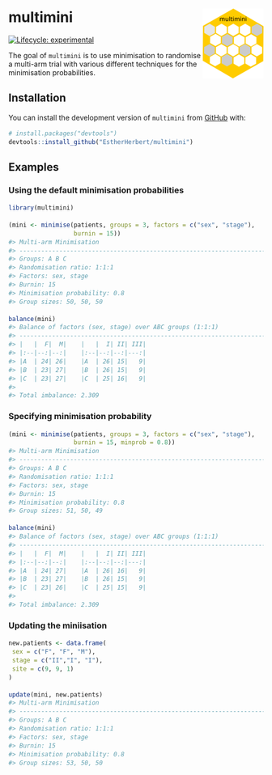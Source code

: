 
<!-- README.md is generated from README.Rmd. Please edit that file -->

# multimini <img src="man/figures/logo.png" align="right" height="138" alt="" />

<!-- badges: start -->

[![Lifecycle:
experimental](https://img.shields.io/badge/lifecycle-experimental-orange.svg)](https://lifecycle.r-lib.org/articles/stages.html#experimental)
<!-- badges: end -->

The goal of `multimini` is to use minimisation to randomise a multi-arm
trial with various different techniques for the minimisation
probabilities.

## Installation

You can install the development version of `multimini` from
[GitHub](https://github.com/) with:

``` r
# install.packages("devtools")
devtools::install_github("EstherHerbert/multimini")
```

## Examples

### Using the default minimisation probabilities

``` r
library(multimini)

(mini <- minimise(patients, groups = 3, factors = c("sex", "stage"), 
                  burnin = 15))
#> Multi-arm Minimisation 
#> --------------------------------------------------------------------------------
#> Groups: A B C 
#> Randomisation ratio: 1:1:1 
#> Factors: sex, stage 
#> Burnin: 15 
#> Minimisation probability: 0.8 
#> Group sizes: 50, 50, 50

balance(mini)
#> Balance of factors (sex, stage) over ABC groups (1:1:1)
#> --------------------------------------------------------------------------------
#> |   |  F|  M|    |   |  I| II| III|
#> |:--|--:|--:|    |:--|--:|--:|---:|
#> |A  | 24| 26|    |A  | 26| 15|   9|
#> |B  | 23| 27|    |B  | 26| 15|   9|
#> |C  | 23| 27|    |C  | 25| 16|   9|
#> 
#> Total imbalance: 2.309
```

### Specifying minimisation probability

``` r
(mini <- minimise(patients, groups = 3, factors = c("sex", "stage"),
                  burnin = 15, minprob = 0.8))
#> Multi-arm Minimisation 
#> --------------------------------------------------------------------------------
#> Groups: A B C 
#> Randomisation ratio: 1:1:1 
#> Factors: sex, stage 
#> Burnin: 15 
#> Minimisation probability: 0.8 
#> Group sizes: 51, 50, 49

balance(mini)
#> Balance of factors (sex, stage) over ABC groups (1:1:1)
#> --------------------------------------------------------------------------------
#> |   |  F|  M|    |   |  I| II| III|
#> |:--|--:|--:|    |:--|--:|--:|---:|
#> |A  | 24| 27|    |A  | 26| 16|   9|
#> |B  | 23| 27|    |B  | 26| 15|   9|
#> |C  | 23| 26|    |C  | 25| 15|   9|
#> 
#> Total imbalance: 2.309
```

### Updating the miniisation

``` r
new.patients <- data.frame(
 sex = c("F", "F", "M"),
 stage = c("II","I", "I"),
 site = c(9, 9, 1)
)

update(mini, new.patients) 
#> Multi-arm Minimisation 
#> --------------------------------------------------------------------------------
#> Groups: A B C 
#> Randomisation ratio: 1:1:1 
#> Factors: sex, stage 
#> Burnin: 15 
#> Minimisation probability: 0.8 
#> Group sizes: 53, 50, 50
```

